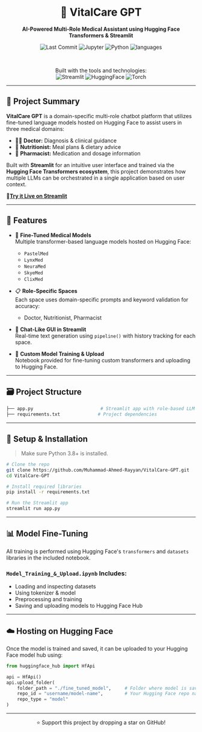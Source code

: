 <div align="center">

# 💊 VitalCare GPT

**AI-Powered Multi-Role Medical Assistant using Hugging Face Transformers & Streamlit**

![Last Commit](https://img.shields.io/github/last-commit/Muhammad-Ahmed-Rayyan/VitalCare-Custom-GPT)
![Jupyter](https://img.shields.io/badge/Jupyter-92.1%25-blue?logo=jupyter)
![Python](https://img.shields.io/badge/Python-7.9%25-blue?logo=python)
![languages](https://img.shields.io/github/languages/count/Muhammad-Ahmed-Rayyan/VitalCare-Custom-GPT)

<br>

Built with the tools and technologies:  
![Streamlit](https://img.shields.io/badge/Streamlit-red?style=for-the-badge&logo=streamlit&logoColor=white)
![HuggingFace](https://img.shields.io/badge/HuggingFace-ffba08?style=for-the-badge&logo=huggingface&logoColor=white)
![Torch](https://img.shields.io/badge/Torch-dc2f02?style=for-the-badge&logo=pytorch&logoColor=white)

</div>

---

## 🧠 Project Summary

**VitalCare GPT** is a domain-specific multi-role chatbot platform that utilizes fine-tuned language models hosted on Hugging Face to assist users in three medical domains:

- 👨‍⚕️ **Doctor:** Diagnosis & clinical guidance  
- 🥗 **Nutritionist:** Meal plans & dietary advice  
- 💊 **Pharmacist:** Medication and dosage information

Built with **Streamlit** for an intuitive user interface and trained via the **Hugging Face Transformers ecosystem**, this project demonstrates how multiple LLMs can be orchestrated in a single application based on user context.

**🔗[Try it Live on Streamlit](https://vitalcare-custom-gpt.streamlit.app)**

---

## 🚀 Features

- 🧬 **Fine-Tuned Medical Models**  
  Multiple transformer-based language models hosted on Hugging Face:
  - `PastelMed`
  - `LynxMed`
  - `NeuraMed`
  - `SkyeMed`
  - `ClixMed`

- 📋 **Role-Specific Spaces**  
  Each space uses domain-specific prompts and keyword validation for accuracy:
  - Doctor, Nutritionist, Pharmacist

- 💬 **Chat-Like GUI in Streamlit**  
  Real-time text generation using `pipeline()` with history tracking for each space.

- 🧠 **Custom Model Training & Upload**  
  Notebook provided for fine-tuning custom transformers and uploading to Hugging Face.

---

## 🗃️ Project Structure

```bash
├── app.py                         # Streamlit app with role-based LLM chat
├── requirements.txt              # Project dependencies
```

---

## 🔧 Setup & Installation

> Make sure Python 3.8+ is installed.

```bash
# Clone the repo
git clone https://github.com/Muhammad-Ahmed-Rayyan/VitalCare-GPT.git
cd VitalCare-GPT

# Install required libraries
pip install -r requirements.txt

# Run the Streamlit app
streamlit run app.py
```

---

## 📊 Model Fine-Tuning

All training is performed using Hugging Face's `transformers` and `datasets` libraries in the included notebook.

### `Model_Training_&_Upload.ipynb` Includes:
- Loading and inspecting datasets
- Using tokenizer & model
- Preprocessing and training
- Saving and uploading models to Hugging Face Hub

---

## ☁️ Hosting on Hugging Face

Once the model is trained and saved, it can be uploaded to your Hugging Face model hub using:

```python
from huggingface_hub import HfApi

api = HfApi()
api.upload_folder(
    folder_path = "./fine_tuned_model",     # Folder where model is saved
    repo_id = "username/model-name",        # Your Hugging Face repo name
    repo_type = "model"
)
```

---

<div align="center">

⭐ Support this project by dropping a star on GitHub!

</div>
